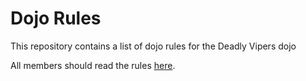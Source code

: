 Dojo Rules
==========

This repository contains a list of dojo rules for the Deadly Vipers dojo

All members should read the rules [here]("https://github.com/deadlyvipers").

